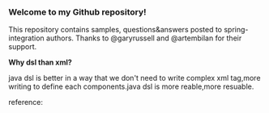 ### Welcome to my Github repository!
   
   This repository contains samples, questions&answers posted to spring-integration authors. Thanks to @garyrussell and @artembilan for their support.
   
**Why dsl than xml?**

java dsl is better in a way that we don't need to write complex xml tag,more writing to define each components.java dsl is more reable,more resuable.

reference:

 
